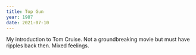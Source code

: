 ```yaml
---
title: Top Gun
year: 1987
date: 2021-07-10
---
```


My introduction to Tom Cruise. Not a groundbreaking movie but must have ripples back then. Mixed feelings. 